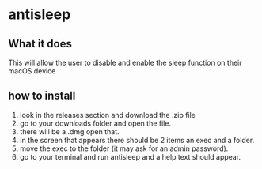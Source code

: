# antisleep

## What it does
This will allow the user to disable and enable the sleep function on their macOS device

## how to install
1. look in the releases section and download the .zip file
2. go to your downloads folder and open the file.
3. there will be a .dmg open that.
4. in the screen that appears there should be 2 items an exec and a folder.
5. move the exec to the folder (it may ask for an admin password).
6. go to your terminal and run antisleep and a help text should appear.

